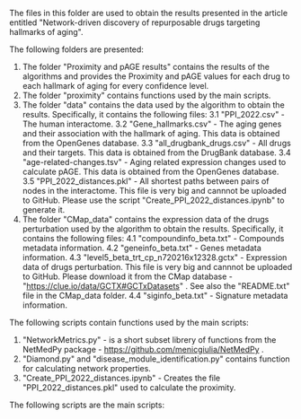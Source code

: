 The files in this folder are used to obtain the results presented in the article entitled "Network-driven discovery of repurposable drugs targeting hallmarks of aging".

The following folders are presented:
1. The folder "Proximity and pAGE results" contains the results of the algorithms and provides the Proximity and pAGE values for each drug to each hallmark of aging for every confidence level.
2. The folder "proximity" contains functions used by the main scripts.
3. The folder "data" contains the data used by the algorithm to obtain the results. Specifically, it contains the following files:
   3.1 "PPI_2022.csv" - The human interactome.
   3.2 "Gene_hallmarks.csv" - The aging genes and their association with the hallmark of aging. This data is obtained from the OpenGenes database.
   3.3 "all_drugbank_drugs.csv" -  All drugs and their targets. This data is obtained from the DrugBank database.
   3.4 "age-related-changes.tsv" - Aging related expression changes used to calculate pAGE. This data is obtained from the OpenGenes database.
   3.5 "PPI_2022_distances.pkl" - All shortest paths between pairs of nodes in the interactome. This file is very big and cannnot be uploaded to GitHub. Please use the script "Create_PPI_2022_distances.ipynb" to generate it.
4. The folder "CMap_data" contains the expression data of the drugs perturbation used by the algorithm to obtain the results. Specifically, it contains the following files:
   4.1 "compoundinfo_beta.txt" - Compounds metadata information.
   4.2 "geneinfo_beta.txt" - Genes metadata information.
   4.3 "level5_beta_trt_cp_n720216x12328.gctx" - Expression data of drugs perturbation. This file is very big and cannnot be uploaded to GitHub. Please download it from the CMap database - "https://clue.io/data/GCTX#GCTxDatasets" . See also the "README.txt" file in the CMap_data folder.
   4.4 "siginfo_beta.txt" - Signature metadata information.

The following scripts contain functions used by the main scripts:
1. "NetworkMetrics.py" - is a short subset librery of functions from the NetMedPy package - https://github.com/menicgiulia/NetMedPy .
2. "Diamond.py" and "disease_module_identification.py" contains function for calculating network properties.
3. "Create_PPI_2022_distances.ipynb" - Creates the file "PPI_2022_distances.pkl" used to calculate the proximity.

The following scripts are the main scripts:
   







   
